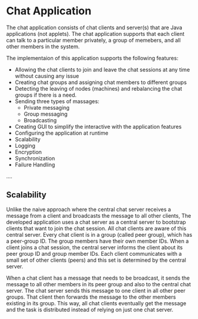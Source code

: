 # Chat Application
The chat application consists of chat clients and server(s) that are Java applications (not applets). The chat application supports that each client can talk to a particular member privately, a group of memebers, and all other members in the system.

The implementaion of this application supports the following features:
- Allowing the chat clients to join and leave the chat sessions at any time without causing any issue
- Creating chat groups and assigning chat members to different groups
- Detecting the leaving of nodes (machines) and rebalancing the chat groups if there is a need.
- Sending three types of massages:
  - Private messaging
  - Group messaging
  - Broadcasting
- Creating GUI to simplify the interactive with the application features
- Configuring the application at runtime
- Scalability
- Logging
- Encryption
- Synchronization
- Failure Handling


....


## Scalability
Unlike the naive approach where the central chat server receives a message from a client and broadcasts the message to all other clients, 
The developed application uses a chat server as a central server to bootstrap clients that want to join the chat session. All chat clients are aware of this central server. Every chat client is in a group (called peer group), which has a peer-group ID. The group members have their own member IDs. When a client joins a chat session, the central server informs the client about its peer group ID and group member IDs. Each client communicates with a small set of other clients (peers) and this set is determined by the central server.

When a chat client has a message that needs to be broadcast, it sends the message to all other members in its peer group and also to the central chat server. The chat server sends this message to one client in all other peer groups. That client then forwards the message to the other members existing in its group. This way, all chat clients eventually get the message and the task is distributed instead of relying on just one chat server.

